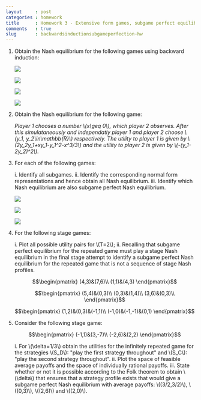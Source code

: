 ```yaml
---
layout     : post
categories : homework
title      : Homework 3 - Extensive form games, subgame perfect equilibrium and repeated games
comments   : true
slug       : backwardsinductionsubgameperfection-hw
---
```


1. Obtain the Nash equilibrium for the following games using backward induction:

    ![]({{site.baseurl}}/Homework/images/E03-img01.png)

    ![]({{site.baseurl}}/Homework/images/E03-img02.png)

    ![]({{site.baseurl}}/Homework/images/E03-img03.png)

    ![]({{site.baseurl}}/Homework/images/E03-img04.png)

2. Obtain the Nash equilibrium for the following game:

    _Player 1 chooses a number \\(x\geq 0\\), which player 2 observes. After this simulataneously and independatly player 1 and player 2 choose \\(y_1, y_2\in\mathbb{R}\\) respectively. The utility to player 1 is given by \\(2y_2y_1+xy_1-y_1^2-x^3/3\\) and the utility to player 2 is given by \\(-(y_1-2y_2)^2\\)._

3. For each of the following games:

    i. Identify all subgames.
    ii. Identify the corresponding normal form representations and hence obtain all Nash equilibrium.
    iii. Identify which Nash equilibrium are also subgame perfect Nash equilibrium.

    ![]({{site.baseurl}}/Homework/images/E03-img05.png)

    ![]({{site.baseurl}}/Homework/images/E03-img06.png)

    ![]({{site.baseurl}}/Homework/images/E03-img07.png)

4. For the following stage games:

    i. Plot all possible utility pairs for \\(T=2\\);
    ii. Recalling that subgame perfect equilibrium for the repeated game must play a stage Nash equilibrium in the final stage attempt to identify a subgame perfect Nash equilibrium for the repeated game that is not a sequence of stage Nash profiles.

    $$\begin{pmatrix}
    (4,3)&(7,6)\\
    (1,1)&(4,3)
    \end{pmatrix}$$

    $$\begin{pmatrix}
    (5,4)&(0,3)\\
    (0,3)&(1,4)\\
    (3,6)&(0,3)\\
    \end{pmatrix}$$

    $$\begin{pmatrix}
    (1,2)&(0,3)&(-1,1)\\
    (-1,0)&(-1,-1)&(0,1)
    \end{pmatrix}$$

5. Consider the following stage game:

    $$\begin{pmatrix}
    (-1,1)&(3,-7)\\
    (-2,6)&(2,2)
    \end{pmatrix}$$

    i. For \\(\delta=1/3\\) obtain the utilities for the infinitely repeated game for the strategies \\(S_D\\): "play the first strategy throughout" and \\(S_C\\): "play the second strategy throughout".
    ii. Plot the space of feasible average payoffs and the space of individually rational payoffs.
    iii. State whether or not it is possible according to the Folk theorem to obtain \\(\delta\\) that ensures that a strategy profile exists that would give a subgame perfect Nash equilibrium with average payoffs: \\((3/2,3/2)\\), \\((0,3)\\), \\((2,6)\\) and \\((2,0)\\).
